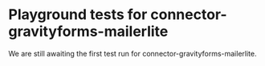 # Playground tests for connector-gravityforms-mailerlite
We are still awaiting the first test run for connector-gravityforms-mailerlite.
